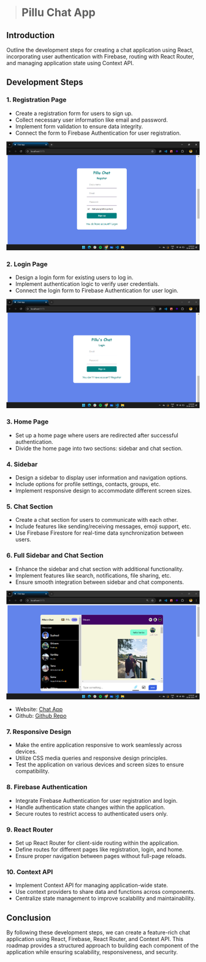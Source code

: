 ># Pillu Chat App 

## Introduction
Outline the development steps for creating a chat application using React, incorporating user authentication with Firebase, routing with React Router, and managing application state using Context API.

## Development Steps

### 1. Registration Page
- Create a registration form for users to sign up.
- Collect necessary user information like email and password.
- Implement form validation to ensure data integrity.
- Connect the form to Firebase Authentication for user registration.

![Ragestar](./Chat%20app/src/img/Register.png)


### 2. Login Page
- Design a login form for existing users to log in.
- Implement authentication logic to verify user credentials.
- Connect the login form to Firebase Authentication for user login.

![Login](./Chat%20app/src/img/Login.png)

### 3. Home Page
- Set up a home page where users are redirected after successful authentication.
- Divide the home page into two sections: sidebar and chat section.

### 4. Sidebar
- Design a sidebar to display user information and navigation options.
- Include options for profile settings, contacts, groups, etc.
- Implement responsive design to accommodate different screen sizes.

### 5. Chat Section
- Create a chat section for users to communicate with each other.
- Include features like sending/receiving messages, emoji support, etc.
- Use Firebase Firestore for real-time data synchronization between users.

### 6. Full Sidebar and Chat Section
- Enhance the sidebar and chat section with additional functionality.
- Implement features like search, notifications, file sharing, etc.
- Ensure smooth integration between sidebar and chat components.

![Full sidrbar and chat section](./Chat%20app/src/img/main.png)

- Website: [Chat App](https://chat-app-five-rouge.vercel.app/)
- Github: [Github Repo](https://chat-app-five-rouge.vercel.app/)

### 7. Responsive Design
- Make the entire application responsive to work seamlessly across devices.
- Utilize CSS media queries and responsive design principles.
- Test the application on various devices and screen sizes to ensure compatibility.

### 8. Firebase Authentication
- Integrate Firebase Authentication for user registration and login.
- Handle authentication state changes within the application.
- Secure routes to restrict access to authenticated users only.

### 9. React Router
- Set up React Router for client-side routing within the application.
- Define routes for different pages like registration, login, and home.
- Ensure proper navigation between pages without full-page reloads.

### 10. Context API
- Implement Context API for managing application-wide state.
- Use context providers to share data and functions across components.
- Centralize state management to improve scalability and maintainability.

## Conclusion
By following these development steps, we can create a feature-rich chat application using React, Firebase, React Router, and Context API. This roadmap provides a structured approach to building each component of the application while ensuring scalability, responsiveness, and security.
